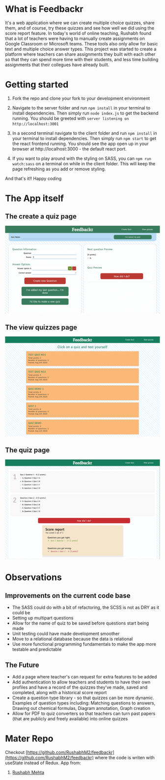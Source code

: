 # What is Feedbackr
It's a web application where we can create multiple choice quizzes, share them, and of course, try these quizzes and see how well we did using the score report feature. In today's world of online teaching, Rushabh found that a lot of teachers were having to manually create assignments on Google Classroom or Microsoft teams. These tools also only allow for basic text and multiple choice answer types. This project was started to create a platform where teachers can share assignments they built with each other so that they can spend more time with their students, and less time building assignments that their collegues have already built.

# Getting started
1. Fork the repo and clone your fork to your development environment
 
2. Navigate to the server folder and run `npm install` in your terminal to install dependencies. Then simply run `node index.js` to get the backend running. You should be greeted with `server listening on http://localhost:3001` 
 
3. In a second terminal navigate to the client folder and run `npm install` in your terminal to install dependencies. Then simply run `npm start` to get the react frontend running. You should see the app open up in your browser at http://localhost:3000 - the default react port.

4. If you want to play around with the styling on SASS, you can `npm run watch:sass` on a terminal on while in the client folder. This will keep the page refreshing as you add or remove styling.
 
And that's it!! Happy coding

# The App itself
## The create a quiz page
![](feedbackr/public/screenshots.png)

## The view quizzes page
![](feedbackr/public/View_Quiz.png)

## The quiz page
![Do a Quiz](feedbackr/public/Doing_a_Quiz.png)

# Observations
## Improvements on the current code base
* The SASS could do with a bit of refactoring, the SCSS is not as DRY as it could be
* Setting up multipart questions
* Allow for the name of quiz to be saved before questions start being made
* Unit testing could have made development smoother
* Move to a relational database because the data is relational
* Use more functional programming fundamentals to make the app more testable and predictable

## The Future
* Add a page where teacher's can request for extra features to be added
* Add authentication to allow teachers and students to have their own profiles and have a record of the quizzes they've made, saved and completed, along with a historical score report
* Create a question type library - so that quizzes can be more dynamic. Examples of question types including: Matching questions to answers, Drawing out chemical formulas, Diagram annotation, Graph creation
* Allow for PDF to quiz converters so that teachers can turn past papers (that are publicly and freely available) into online quizzes

# Mater Repo
Checkout [https://github.com/RushabhM2/feedbackr](https://github.com/RushabhM2/feedbackr) where the code is writen with useState instead of Redux. App from:
1. [Rushabh Mehta](https://github.com/RushabhM2)
